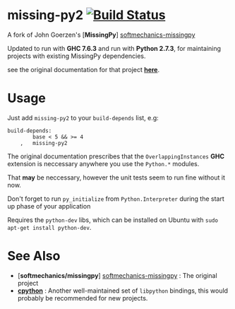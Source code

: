 # missing-py2 [![Build Status](https://travis-ci.org/domdere/missing-py2.png?branch=master)](https://travis-ci.org/domdere/missing-py2)

A fork of John Goerzen's [**MissingPy**] [softmechanics-missingpy]

Updated to run with **GHC 7.6.3** and run with **Python 2.7.3**, for maintaining projects with existing MissingPy dependencies.

see the original documentation for that project [**here**](./MissingPy.md).

# Usage

Just add `missing-py2` to your `build-depends` list, e.g:

    build-depends:
            base < 5 && >= 4
        ,   missing-py2

The original documentation prescribes that the `OverlappingInstances` **GHC** extension is neccessary anywhere you use the `Python.*` modules.

That **may** be neccessary, however the unit tests seem to run fine without it now.

Don't forget to run `py_initialize` from `Python.Interpreter` during the start up phase of your application

Requires the `python-dev` libs, which can be installed on Ubuntu with `sudo apt-get install python-dev`.

# See Also

-   [**softmechanics/missingpy**] [softmechanics-missingpy] : The original project
-   [**cpython**](http://hackage.haskell.org/package/cpython "cpython on hackage") : Another well-maintained set of `libpython` bindings,
    this would probably be recommended for new projects.


[softmechanics-missingpy]: https://github.com/softmechanics/missingpy "softmechanics/missingpy on GitHub.com"
